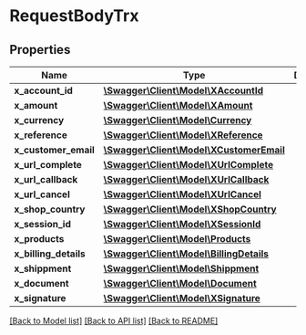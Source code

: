 # RequestBodyTrx

## Properties
Name | Type | Description | Notes
------------ | ------------- | ------------- | -------------
**x_account_id** | [**\Swagger\Client\Model\XAccountId**](XAccountId.md) |  | 
**x_amount** | [**\Swagger\Client\Model\XAmount**](XAmount.md) |  | 
**x_currency** | [**\Swagger\Client\Model\Currency**](Currency.md) |  | 
**x_reference** | [**\Swagger\Client\Model\XReference**](XReference.md) |  | 
**x_customer_email** | [**\Swagger\Client\Model\XCustomerEmail**](XCustomerEmail.md) |  | 
**x_url_complete** | [**\Swagger\Client\Model\XUrlComplete**](XUrlComplete.md) |  | 
**x_url_callback** | [**\Swagger\Client\Model\XUrlCallback**](XUrlCallback.md) |  | 
**x_url_cancel** | [**\Swagger\Client\Model\XUrlCancel**](XUrlCancel.md) |  | 
**x_shop_country** | [**\Swagger\Client\Model\XShopCountry**](XShopCountry.md) |  | 
**x_session_id** | [**\Swagger\Client\Model\XSessionId**](XSessionId.md) |  | 
**x_products** | [**\Swagger\Client\Model\Products**](Products.md) |  | [optional] 
**x_billing_details** | [**\Swagger\Client\Model\BillingDetails**](BillingDetails.md) |  | [optional] 
**x_shippment** | [**\Swagger\Client\Model\Shippment**](Shippment.md) |  | [optional] 
**x_document** | [**\Swagger\Client\Model\Document**](Document.md) |  | [optional] 
**x_signature** | [**\Swagger\Client\Model\XSignature**](XSignature.md) |  | 

[[Back to Model list]](../../README.md#documentation-for-models) [[Back to API list]](../../README.md#documentation-for-api-endpoints) [[Back to README]](../../README.md)

